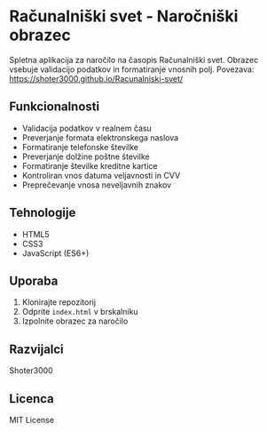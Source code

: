 # Računalniški svet - Naročniški obrazec

Spletna aplikacija za naročilo na časopis Računalniški svet. Obrazec vsebuje validacijo podatkov in formatiranje vnosnih polj.
Povezava: https://shoter3000.github.io/Racunalniski-svet/
## Funkcionalnosti

- Validacija podatkov v realnem času
- Preverjanje formata elektronskega naslova
- Formatiranje telefonske številke
- Preverjanje dolžine poštne številke
- Formatiranje številke kreditne kartice
- Kontroliran vnos datuma veljavnosti in CVV
- Preprečevanje vnosa neveljavnih znakov

## Tehnologije

- HTML5
- CSS3
- JavaScript (ES6+)

## Uporaba

1. Klonirajte repozitorij
2. Odprite `index.html` v brskalniku
3. Izpolnite obrazec za naročilo

## Razvijalci

Shoter3000

## Licenca

MIT License

